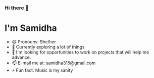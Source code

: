 ### Hi there 👋
# I'm Samidha 
<!--
**samidha28/samidha28** is a ✨ _special_ ✨ repository because its `README.md` (this file) appears on your GitHub profile.

Here are some ideas to get you started:

<!---🔭 I’m currently working on ...
💬 Ask me about 
- 🤔 I’m looking for help with ...-->
- 😄 Pronouns: She/her
- 🌱 Currently exploring a lot of things
- 👯 I'm looking for opportunities to work on projects that will help me advance.
- 📫 E-mail me at: samidha315@gmail.com
- ⚡ Fun fact: Music is my sanity

